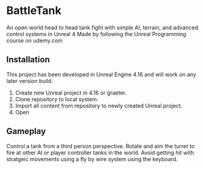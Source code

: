# BattleTank
An open world head to head tank fight with simple AI, terrain, and advanced control systems in Unreal 4
Made by following the Unreal Programming course on udemy.com

## Installation
This project has been developed in Unreal Engine 4.16 and will work on any later version build.

1. Create new Unreal project in 4.16 or graeter.
2. Clone repository to local system.
3. Import all content from repository to newly created Unreal project.
4. Open 


## Gameplay
Control a tank from a third person perspective. Rotate and aim the turret to fire at other AI or player controller tanks in the world. Avoid getting hit with stratgeic movements using a fly by wire system using the keyboard.

